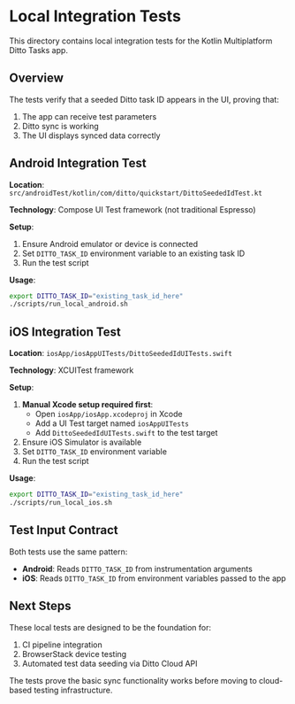 # Local Integration Tests

This directory contains local integration tests for the Kotlin Multiplatform Ditto Tasks app.

## Overview

The tests verify that a seeded Ditto task ID appears in the UI, proving that:
1. The app can receive test parameters
2. Ditto sync is working 
3. The UI displays synced data correctly

## Android Integration Test

**Location**: `src/androidTest/kotlin/com/ditto/quickstart/DittoSeededIdTest.kt`

**Technology**: Compose UI Test framework (not traditional Espresso)

**Setup**: 
1. Ensure Android emulator or device is connected
2. Set `DITTO_TASK_ID` environment variable to an existing task ID
3. Run the test script

**Usage**:
```bash
export DITTO_TASK_ID="existing_task_id_here"
./scripts/run_local_android.sh
```

## iOS Integration Test

**Location**: `iosApp/iosAppUITests/DittoSeededIdUITests.swift`

**Technology**: XCUITest framework

**Setup**:
1. **Manual Xcode setup required first**:
   - Open `iosApp/iosApp.xcodeproj` in Xcode
   - Add a UI Test target named `iosAppUITests`
   - Add `DittoSeededIdUITests.swift` to the test target
2. Ensure iOS Simulator is available
3. Set `DITTO_TASK_ID` environment variable
4. Run the test script

**Usage**:
```bash
export DITTO_TASK_ID="existing_task_id_here"  
./scripts/run_local_ios.sh
```

## Test Input Contract

Both tests use the same pattern:
- **Android**: Reads `DITTO_TASK_ID` from instrumentation arguments
- **iOS**: Reads `DITTO_TASK_ID` from environment variables passed to the app

## Next Steps

These local tests are designed to be the foundation for:
1. CI pipeline integration 
2. BrowserStack device testing
3. Automated test data seeding via Ditto Cloud API

The tests prove the basic sync functionality works before moving to cloud-based testing infrastructure.